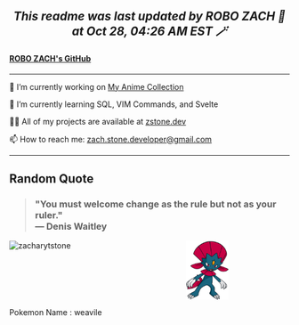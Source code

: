 <h2 align="center" style="font-style: italic; font-weight: bold;">This readme was last updated by ROBO ZACH 🤖 at Oct 28, 04:26 AM EST 🪄 </h2></a>

#### [ROBO ZACH's GitHub](https://github.com/ROBO-ZACH)

---

🔭 I’m currently working on [My Anime Collection](https://github.com/ZacharyTStone/My-Anime-Collection)

🌱 I’m currently learning SQL, VIM Commands, and Svelte

👨‍💻 All of my projects are available at [zstone.dev](https://www.zstone.dev/)

📫 How to reach me: [zach.stone.developer@gmail.com](mailto:zach.stone.developer@gmail.com)

---

<!-- Add a Quotes section -->

## Random Quote

<h3>
<blockquote>
  "You must welcome change as the rule but not as your ruler."
<br>— Denis Waitley
</blockquote>
</h3>

<div style="display: flex; flex-wrap: no-wrap; width: 100%; gap: 16px">
        <img width="60%" src="https://github-readme-streak-stats.herokuapp.com/?user=zacharytstone" alt="zacharytstone" />
    <img width="15%" class='poke-img' src='https://raw.githubusercontent.com/PokeAPI/sprites/master/sprites/pokemon/other/dream-world/461.svg' alt='weavile'/>
</div>

<span class="poke-name"> Pokemon Name : weavile</span>
